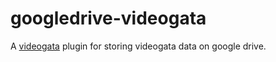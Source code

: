 # googledrive-videogata

A [videogata](https://www.videogata.com) plugin for storing videogata data on google drive.
